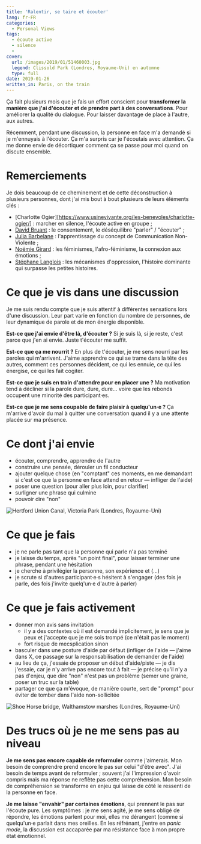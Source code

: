 ```yaml
---
title: 'Ralentir, se taire et écouter'
lang: fr-FR
categories:
  - Personal Views
tags:
  - écoute active
  - silence
  -
cover:
  url: /images/2019/01/51460003.jpg
  legend: Clissold Park (Londres, Royaume-Uni) en automne
  type: full
date: 2019-01-26
written_in: Paris, on the train
---
```


Ça fait plusieurs mois que je fais un effort conscient pour **transformer la manière que j'ai d'écouter et de prendre part à des conversations**. Pour améliorer la qualité du dialogue. Pour laisser davantage de place à l'autre, aux autres.

Récemment, pendant une discussion, la personne en face m'a demandé si je m'ennuyais à l'écouter. Ça m'a surpris car je l'écoutais avec attention. Ça me donne envie de décortiquer comment ça se passe pour moi quand on discute ensemble.

<!--more-->

# Remerciements

Je dois beaucoup de ce cheminement et de cette déconstruction à plusieurs personnes, dont j'ai mis bout à bout plusieurs de leurs éléments clés :

- [Charlotte Ogier][https://www.usinevivante.org/les-benevoles/charlotte-ogier/] : marcher en silence, l'écoute active en groupe ;
- [David Bruant](https://davidbruant.github.io/) : le consentement, le déséquilibre "parler" / "écouter" ;
- [Julia Barbelane](http://www.juliabarbelane.com/) : l'apprentissage du concept de Communication Non-Violente ;
- [Noémie Girard](https://noemiegirard.co/) : les féminismes, l'afro-féminisme, la connexion aux émotions ;
- [Stéphane Langlois](http://scopyleft.fr/) : les mécanismes d'oppression, l'histoire dominante qui surpasse les petites histoires.


# Ce que je vis dans une discussion

Je me suis rendu compte que je suis attentif à différentes sensations lors d'une discussion. Leur part varie en fonction du nombre de personnes, de leur dynamique de parole et de mon énergie disponible.

**Est-ce que j'ai envie d'être là, d'écouter ?** Si je suis là, si je reste, c'est parce que j'en ai envie. Juste t'écouter me suffit.

**Est-ce que ça me nourrit ?** En plus de t'écouter, je me sens nourri par les paroles qui m'arrivent. J'aime apprendre ce qui se trame dans la tête des autres, comment ces personnes décident, ce qui les ennuie, ce qui les énergise, ce qui les fait cogiter.

**Est-ce que je suis en train d'attendre pour en placer une ?** Ma motivation tend à décliner si la parole dure, dure, dure… voire que les rebonds occupent une minorité des participant·es.

**Est-ce que je me sens coupable de faire plaisir à quelqu'un·e ?** Ça m'arrive d'avoir du mal à quitter une conversation quand il y a une attente placée sur ma présence.


# Ce dont j'ai envie

- écouter, comprendre, apprendre de l'autre
- construire une pensée, dérouler un fil conducteur
- ajouter quelque chose (en "comptant" ces moments, en me demandant si c'est ce que la personne en face attend en retour — infliger de l'aide)
- poser une question (pour aller plus loin, pour clarifier)
- surligner une phrase qui culmine
- pouvoir dire "non"

![Hertford Union Canal, Victoria Park (Londres, Royaume-Uni)](/images/2019/01/64290012.jpg)

# Ce que je fais

- je ne parle pas tant que la personne qui parle n'a pas terminé
- je laisse du temps, après "un point final", pour laisser terminer une phrase, pendant une hésitation
- je cherche à privilégier la personne, son expérience et (…)
- je scrute si d'autres participant·e·s hésitent à s'engager (des fois je parle, des fois j'invite quelq'un·e d'autre à parler)

# Ce que je fais activement

- donner mon avis sans invitation
  - il y a des contextes où il est demandé implicitement, je sens que je peux et j'accepte que je me sois trompé (ce n'était pas le moment)
  - fort risque de mecsplication sinon
- basculer dans une posture d'aide par défaut (infliger de l'aide — j'aime dans X, ce passage sur la responsabilisation de demander de l'aide)
- au lieu de ça, j'essaie de proposer un début d'aide/piste — je dis j'essaie, car je n'y arrive pas encore tout à fait — je précise qu'il n'y a pas d'enjeu, que dire "non" n'est pas un problème (semer une graine, poser un truc sur la table)
- partager ce que ça m'évoque, de manière courte, sert de "prompt" pour éviter de tomber dans l'aide non-sollicitée


![Shoe Horse bridge, Walthamstow marshes (Londres, Royaume-Uni)](/images/2019/01/51460005.jpg)

# Des trucs où je ne me sens pas au niveau

**Je me sens pas encore capable de reformuler** comme j'aimerais. Mon besoin de comprendre prend encore le pas sur celui "d'être avec". J'ai besoin de temps avant de reformuler ; souvent j'ai l'impression d'avoir compris mais ma réponse ne reflète pas cette compréhension. Mon besoin de compréhension se transforme en enjeu qui laisse de côté le ressenti de la personne en face.

**Je me laisse "envahir" par certaines émotions**, qui prennent le pas sur l'écoute pure. Les symptômes : je me sens agité, je me sens obligé de répondre, les émotions parlent pour moi, elles me dérangent (comme si quelqu'un·e parlait dans mes oreilles. En les réfrénant, j'entre en _panic mode_, la discussion est accaparée par ma résistance face à mon propre état émotionnel.
